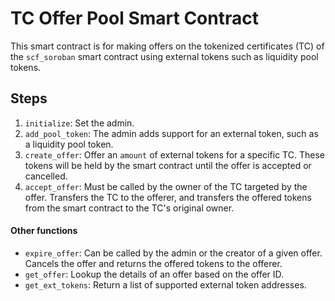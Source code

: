 # TC Offer Pool Smart Contract

This smart contract is for making offers on the tokenized certificates (TC) of the `scf_soroban` smart contract using external tokens such as liquidity pool tokens.

## Steps
1. `initialize`: Set the admin.
2. `add_pool_token`: The admin adds support for an external token, such as a liquidity pool token. 
3. `create_offer`: Offer an `amount` of external tokens for a specific TC. These tokens will be held by the smart contract until the offer is accepted or cancelled.
4. `accept_offer`: Must be called by the owner of the TC targeted by the offer. Transfers the TC to the offerer, and transfers the offered tokens from the smart contract to the TC's original owner.

#### Other functions
* `expire_offer`: Can be called by the admin or the creator of a given offer. Cancels the offer and returns the offered tokens to the offerer.
* `get_offer`: Lookup the details of an offer based on the offer ID.
* `get_ext_tokens`: Return a list of supported external token addresses.